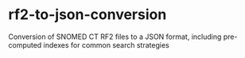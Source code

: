 rf2-to-json-conversion
======================

Conversion of SNOMED CT RF2 files to a JSON format, including pre-computed indexes for common search strategies
